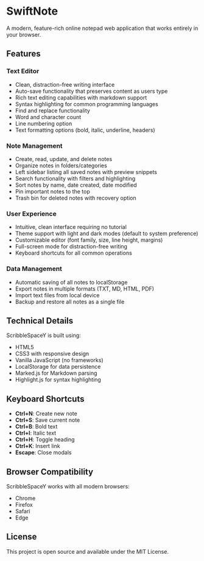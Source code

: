 # SwiftNote

A modern, feature-rich online notepad web application that works entirely in your browser.

## Features

### Text Editor
- Clean, distraction-free writing interface
- Auto-save functionality that preserves content as users type
- Rich text editing capabilities with markdown support
- Syntax highlighting for common programming languages
- Find and replace functionality
- Word and character count
- Line numbering option
- Text formatting options (bold, italic, underline, headers)

### Note Management
- Create, read, update, and delete notes
- Organize notes in folders/categories
- Left sidebar listing all saved notes with preview snippets
- Search functionality with filters and highlighting
- Sort notes by name, date created, date modified
- Pin important notes to the top
- Trash bin for deleted notes with recovery option

### User Experience
- Intuitive, clean interface requiring no tutorial
- Theme support with light and dark modes (default to system preference)
- Customizable editor (font family, size, line height, margins)
- Full-screen mode for distraction-free writing
- Keyboard shortcuts for all common operations

### Data Management
- Automatic saving of all notes to localStorage
- Export notes in multiple formats (TXT, MD, HTML, PDF)
- Import text files from local device
- Backup and restore all notes as a single file

## Technical Details

ScribbleSpaceY is built using:
- HTML5
- CSS3 with responsive design
- Vanilla JavaScript (no frameworks)
- LocalStorage for data persistence
- Marked.js for Markdown parsing
- Highlight.js for syntax highlighting


## Keyboard Shortcuts

- **Ctrl+N**: Create new note
- **Ctrl+S**: Save current note
- **Ctrl+B**: Bold text
- **Ctrl+I**: Italic text
- **Ctrl+H**: Toggle heading
- **Ctrl+K**: Insert link
- **Escape**: Close modals

## Browser Compatibility

ScribbleSpaceY works with all modern browsers:
- Chrome
- Firefox
- Safari
- Edge

## License

This project is open source and available under the MIT License.


